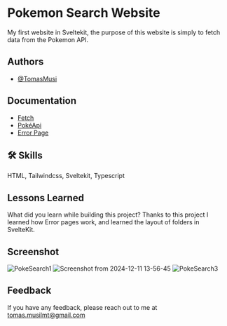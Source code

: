 
# Pokemon Search Website

My first website in Sveltekit, the purpose of this website is simply to fetch data from the Pokemon API.


## Authors

- [@TomasMusi](https://github.com/TomasMusi)




## Documentation

- [Fetch](https://developer.mozilla.org/en-US/docs/Web/API/Fetch_API/Using_Fetch) 
- [PokéApi](https://pokeapi.co/docs/v2)
- [Error Page](https://svelte.dev/docs/kit/errors)



## 🛠 Skills
HTML, Tailwindcss, Sveltekit, Typescript

## Lessons Learned

What did you learn while building this project? Thanks to this project I learned how Error pages work, and learned the layout of folders in SvelteKit.


## Screenshot
![PokeSearch1](https://github.com/user-attachments/assets/2dca054c-f412-4454-883c-5d273e4260f7)
![Screenshot from 2024-12-11 13-56-45](https://github.com/user-attachments/assets/370a398b-51e2-402e-a846-a34725735e4c)
![PokeSearch3](https://github.com/user-attachments/assets/64265a56-d818-4e9d-a0a8-fc8b2beb11f1)




## Feedback

If you have any feedback, please reach out to me at tomas.musilmt@gmail.com

